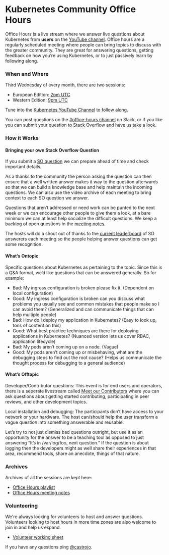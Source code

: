 # Kubernetes Community Office Hours

Office Hours is a live stream where we answer live questions about Kubernetes from **users** on the [YouTube channel](https://www.youtube.com/c/KubernetesCommunity/). Office hours are a regularly scheduled meeting where people can bring topics to discuss with the greater community. They are great for answering questions, getting feedback on how you’re using Kubernetes, or to just passively learn by following along. 

### When and Where

Third Wednesday of every month, there are two sessions: 

- European Edition: [2pm UTC](https://www.timeanddate.com/worldclock/fixedtime.html?msg=Kubernetes+Office+Hours+%28European+Edition%29&iso=20171115T14&p1=136&ah=1) 
- Western Edition: [9pm UTC](https://www.timeanddate.com/worldclock/fixedtime.html?msg=Kubernetes+Office+Hours+%28Western+Edition%29&iso=20171115T13&p1=1241)

Tune into the [Kubernetes YouTube Channel](https://www.youtube.com/c/KubernetesCommunity/live) to follow along. 

You can post questions on the [#office-hours channel](https://kubernetes.slack.com/messages/office-hours) on Slack, or if you like you can submit your question to Stack Overflow and have us take a look.

### How it Works

#### Bringing your own Stack Overflow Question

If you submit a [SO question](https://stackoverflow.com/questions/tagged/kubernetes) we can prepare ahead of time and check important details. 

As a thanks to the community the person asking the question can then ensure that a well written answer makes it way to the question afterwards so that we can build a knowledge base and help maintain the incoming questions. We can also use the video archive of each meeting to bring context to each SO question we answer. 

Questions that aren’t addressed or need work can be punted to the next week or we can encourage other people to give them a look, at a bare minimum we can at least help socialize the difficult questions. We keep a backlog of open questions in the [meeting notes](http://bit.ly/k8s-office-hours-notes).

The hosts will do a shout out of thanks to the [current leaderboard](https://stackoverflow.com/tags/kubernetes/topusers) of SO answerers each meeting so the people helping answer questions can get some recognition. 

#### What’s Ontopic

Specific questions about Kubernetes as pertaining to the topic. Since this is a Q&A format, we’d like questions that can be answered generally. So for example:

- Bad: My ingress configuration is broken please fix it. (Dependent on local configuration)
- Good: My ingress configuration is broken can you discuss what problems you usually see and common mistakes that people make so I can avoid them? (Generalized and can communicate things that can help multiple people) 
- Bad: How do I deploy my application in Kubernetes? (Easy to look up, tons of content on this) 
- Good: What best practice techniques are there for deploying applications in Kubernetes? (Nuanced version lets us cover RBAC, application lifecycle)  
- Bad: My pods aren’t coming up on a node. (Vague)
- Good: My pods aren’t coming up or misbehaving, what are the debugging steps to find out the root cause? (Helps us communicate the thought process for debugging to a general audience) 

#### What’s Offtopic

Developer/Contributor questions: This event is for end users and operators, there is a seperate livestream called [Meet our Contributors](/mentoring/meet-our-contributors.md) where you can ask questions about getting started contributing, participating in peer reviews, and other development topics.

Local installation and debugging: The participants don’t have access to your network or your hardware. The host can/should help the user transform a vague question into something answerable and reusable. 

Let’s try to not just dismiss bad questions outright, but use it as an opportunity for the answer to be a teaching tool as opposed to just answering “It’s in /var/log/foo, next question.” If the question is about logging then the developers might as well share their experiences in that area, recommend tools, share an anecdote, things of that nature. 


### Archives

Archives of all the sessions are kept here:

- [Office Hours playlist](https://www.youtube.com/watch?v=D0Q7wwljN30&list=PL69nYSiGNLP3azFUvYJjGn45YbF6C-uIg)
- [Office Hours meeting notes](http://bit.ly/k8s-office-hours-notes)


### Volunteering

We're always looking for volunteers to host and answer questions. Volunteers looking to host hours in 
more time zones are also welcome to join in and help us expand. 

- [Volunteer working sheet](http://bit.ly/k8s-office-hours-volunteers)

If you have any questions ping [@castrojo](https://github.com/castrojo).
